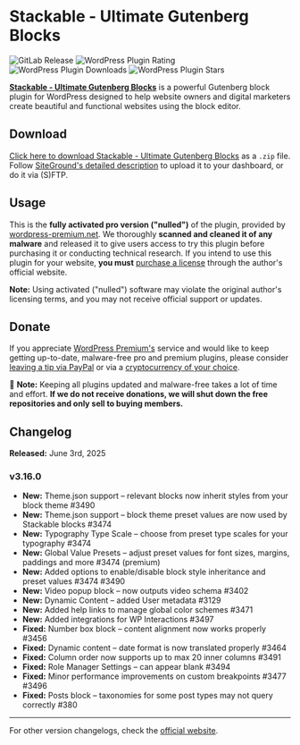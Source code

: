 # Stackable - Ultimate Gutenberg Blocks

![GitLab Release](https://img.shields.io/gitlab/v/release/wordpress-premium%2Fstackable) ![WordPress Plugin Rating](https://img.shields.io/wordpress/plugin/rating/stackable-ultimate-gutenberg-blocks) ![WordPress Plugin Downloads](https://img.shields.io/wordpress/plugin/dt/stackable-ultimate-gutenberg-blocks) ![WordPress Plugin Stars](https://img.shields.io/wordpress/plugin/stars/stackable-ultimate-gutenberg-blocks)

[**Stackable - Ultimate Gutenberg Blocks**](https://wpstackable.com/) is a powerful Gutenberg block plugin for WordPress designed to help website owners and digital marketers create beautiful and functional websites using the block editor.

## Download

[Click here to download Stackable - Ultimate Gutenberg Blocks](https://github.com/wordpress-premium/stackable-ultimate-gutenberg-blocks-premium/archive/refs/heads/main.zip) as a `.zip` file. Follow [SiteGround's detailed description](https://www.siteground.com/tutorials/wordpress/install-plugins/#How_to_Upload_a_WordPress_Plugin_from_a_File) to upload it to your dashboard, or do it via (S)FTP.

## Usage

This is the **fully activated pro version ("nulled")** of the plugin, provided by [wordpress-premium.net](https://www.wordpress-premium.net). We thoroughly **scanned and cleaned it of any malware** and released it to give users access to try this plugin before purchasing it or conducting technical research. If you intend to use this plugin for your website, **you must** [purchase a license](https://wpstackable.com/premium/) through the author's official website.

**Note:** Using activated ("nulled") software may violate the original author's licensing terms, and you may not receive official support or updates.

## Donate

If you appreciate [WordPress Premium's](https://www.wordpress-premium.net/) service and would like to keep getting up-to-date, malware-free pro and premium plugins, please consider [leaving a tip via PayPal](https://www.paypal.com/paypalme/thaikolja) or via a [cryptocurrency of your choice](https://www.wordpress-premium.net/wallets/).

🚨 **Note:** Keeping all plugins updated and malware-free takes a lot of time and effort. **If we do not receive donations, we will shut down the free repositories and only sell to buying members.**

## Changelog

**Released:** June 3rd, 2025

### v3.16.0

*   **New:** Theme.json support – relevant blocks now inherit styles from your block theme #3490
*   **New:** Theme.json support – block theme preset values are now used by Stackable blocks #3474
*   **New:** Typography Type Scale – choose from preset type scales for your typography #3474
*   **New:** Global Value Presets – adjust preset values for font sizes, margins, paddings and more #3474 (premium)
*   **New:** Added options to enable/disable block style inheritance and preset values #3474 #3490
*   **New:** Video popup block – now outputs video schema #3402
*   **New:** Dynamic Content – added User metadata #3129
*   **New:** Added help links to manage global color schemes #3471
*   **New:** Added integrations for WP Interactions #3497
*   **Fixed:** Number box block – content alignment now works properly #3456
*   **Fixed:** Dynamic content – date format is now translated properly #3464
*   **Fixed:** Column order now supports up to max 20 inner columns #3491
*   **Fixed:** Role Manager Settings – can appear blank #3494
*   **Fixed:** Minor performance improvements on custom breakpoints #3477 #3496
*   **Fixed:** Posts block – taxonomies for some post types may not query correctly #380

---

For other version changelogs, check the [official website](https://wpstackable.com/changelog/).